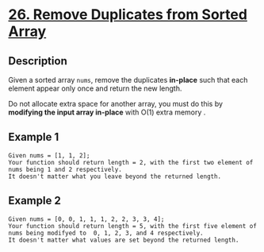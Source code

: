 # [26. Remove Duplicates from Sorted Array](https://leetcode.com/problems/remove-duplicates-from-sorted-array/)

## Description

Given a sorted array `nums`, remove the duplicates **in-place** such that each element appear only once and return the new length.

Do not allocate extra space for another array, you must do this by **modifying the input array in-place** with O(1) extra memory
.

## Example 1

```example
Given nums = [1, 1, 2];
Your function should return length = 2, with the first two element of nums being 1 and 2 respectively.
It doesn't matter what you leave beyond the returned length.
```

## Example 2

```example
Given nums = [0, 0, 1, 1, 1, 2, 2, 3, 3, 4];
Your function should return length = 5, with the first five element of nums being modifyed to  0, 1, 2, 3, and 4 respectively.
It doesn't matter what values are set beyond the returned length.
```

